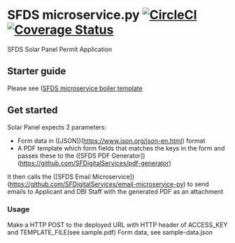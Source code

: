 # SFDS microservice.py [![CircleCI](https://badgen.net/circleci/github/SFDigitalServices/solarpanel/main)](https://circleci.com/gh/SFDigitalServices/solarpanel) [![Coverage Status](https://coveralls.io/repos/github/SFDigitalServices/solarpanel/badge.svg?branch=main)](https://coveralls.io/github/SFDigitalServices/solarpanel?branch=main)

SFDS Solar Panel Permit Application

## Starter guide
Please see
([SFDS microservice boiler template](https://github.com/SFDigitalServices/microservice-py)

## Get started
Solar Panel expects 2 parameters:
* Form data in ([JSON])(https://www.json.org/json-en.html) format
* A PDF template which form fields that matches the keys in the form
and passes these to the ([SFDS PDF Generator])(https://github.com/SFDigitalServices/pdf-generator)

It then calls the ([SFDS Email Microservice])(https://github.com/SFDigitalServices/email-microservice-py) to send emails to Applicant and DBI Staff with the generated PDF as an attachment

### Usage
Make a HTTP POST to the deployed URL with
    HTTP header of ACCESS_KEY and TEMPLATE_FILE(see sample.pdf)
    Form data, see sample-data.json
